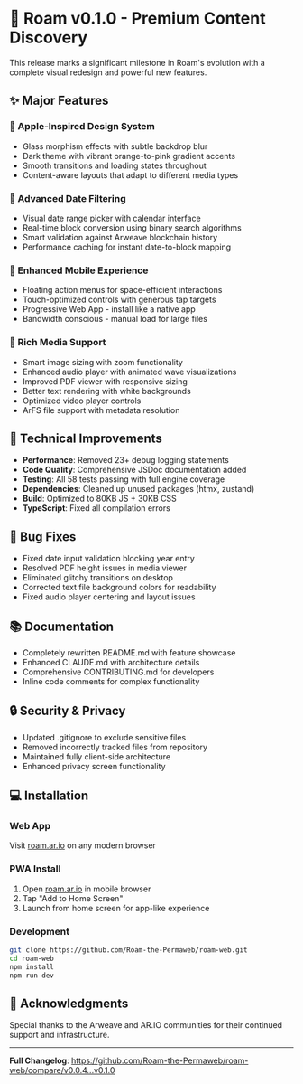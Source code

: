 # 🎉 Roam v0.1.0 - Premium Content Discovery

This release marks a significant milestone in Roam's evolution with a complete visual redesign and powerful new features.

## ✨ Major Features

### 🎨 Apple-Inspired Design System
- Glass morphism effects with subtle backdrop blur
- Dark theme with vibrant orange-to-pink gradient accents
- Smooth transitions and loading states throughout
- Content-aware layouts that adapt to different media types

### 📅 Advanced Date Filtering
- Visual date range picker with calendar interface
- Real-time block conversion using binary search algorithms
- Smart validation against Arweave blockchain history
- Performance caching for instant date-to-block mapping

### 📱 Enhanced Mobile Experience
- Floating action menus for space-efficient interactions
- Touch-optimized controls with generous tap targets
- Progressive Web App - install like a native app
- Bandwidth conscious - manual load for large files

### 🎵 Rich Media Support
- Smart image sizing with zoom functionality
- Enhanced audio player with animated wave visualizations
- Improved PDF viewer with responsive sizing
- Better text rendering with white backgrounds
- Optimized video player controls
- ArFS file support with metadata resolution

## 🔧 Technical Improvements

- **Performance**: Removed 23+ debug logging statements
- **Code Quality**: Comprehensive JSDoc documentation added
- **Testing**: All 58 tests passing with full engine coverage
- **Dependencies**: Cleaned up unused packages (htmx, zustand)
- **Build**: Optimized to 80KB JS + 30KB CSS
- **TypeScript**: Fixed all compilation errors

## 🐛 Bug Fixes

- Fixed date input validation blocking year entry
- Resolved PDF height issues in media viewer  
- Eliminated glitchy transitions on desktop
- Corrected text file background colors for readability
- Fixed audio player centering and layout issues

## 📚 Documentation

- Completely rewritten README.md with feature showcase
- Enhanced CLAUDE.md with architecture details
- Comprehensive CONTRIBUTING.md for developers
- Inline code comments for complex functionality

## 🔒 Security & Privacy

- Updated .gitignore to exclude sensitive files
- Removed incorrectly tracked files from repository
- Maintained fully client-side architecture
- Enhanced privacy screen functionality

## 💻 Installation

### Web App
Visit [roam.ar.io](https://roam.ar.io) on any modern browser

### PWA Install
1. Open [roam.ar.io](https://roam.ar.io) in mobile browser
2. Tap "Add to Home Screen" 
3. Launch from home screen for app-like experience

### Development
```bash
git clone https://github.com/Roam-the-Permaweb/roam-web.git
cd roam-web
npm install
npm run dev
```

## 🙏 Acknowledgments

Special thanks to the Arweave and AR.IO communities for their continued support and infrastructure.

---

**Full Changelog**: https://github.com/Roam-the-Permaweb/roam-web/compare/v0.0.4...v0.1.0